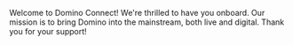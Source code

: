 Welcome to Domino Connect! We're thrilled to have you onboard. Our mission is to bring Domino into the mainstream, both live and digital. Thank you for your support!